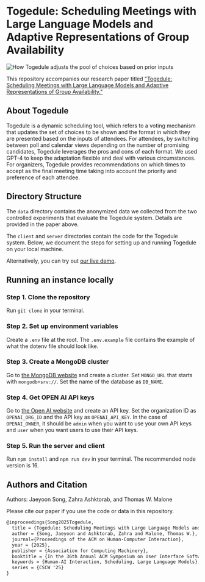 # Togedule: Scheduling Meetings with Large Language Models and Adaptive Representations of Group Availability

![How Togedule adjusts the pool of choices based on prior inputs](https://github.com/jyoonsong/togedule/assets/17509651/13515d7e-24ca-4079-8a6e-94fb2a08281f)

This repository accompanies our research paper titled ["Togedule: Scheduling Meetings with Large Language Models and Adaptive Representations of Group Availability."]()

## About Togedule

Togedule is a dynamic scheduling tool, which refers to a voting mechanism that updates the set of choices to be shown and the format in which they are presented based on the inputs of attendees. For attendees, by switching between poll and calendar views depending on the number of promising candidates, Togedule leverages the pros and cons of each format. We used GPT-4 to keep the adaptation flexible and deal with various circumstances. For organizers, Togedule provides recommendations on which times to accept as the final meeting time taking into account the priority and preference of each attendee.

## Directory Structure

The `data` directory contains the anonymized data we collected from the two controlled experiments that evaluate the Togedule system.
Details are provided in the paper above.

The `client` and `server` directories contain the code for the Togedule system.
Below, we document the steps for setting up and running Togedule on your local machine.

Alternatively, you can try out [our live demo](https://togedule.vercel.app).

## Running an instance locally

### Step 1. Clone the repository

Run `git clone` in your terminal.

### Step 2. Set up environment variables

Create a `.env` file at the root. The `.env.example` file contains the example of what the dotenv file should look like.

### Step 3. Create a MongoDB cluster

Go to [the MongoDB website](https://mongodb.com/) and create a cluster.
Set `MONGO_URL` that starts with `mongodb+srv://`. Set the name of the database as `DB_NAME`.

### Step 4. Get OPEN AI API keys

Go to [the Open AI website](https://platform.openai.com/api-keys) and create an API key.
Set the organization ID as `OPENAI_ORG_ID` and the API key as `OPENAI_API_KEY`. In the case of `OPENAI_OWNER`, it should be `admin` when you want to use your own API keys and `user` when you want users to use their API keys.

### Step 5. Run the server and client

Run `npm install` and `npm run dev` in your terminal. The recommended node version is 16.

## Authors and Citation

Authors: Jaeyoon Song, Zahra Ashktorab, and Thomas W. Malone

Please cite our paper if you use the code or data in this repository.

```latex
@inproceedings{Song2025Togedule,
  title = {Togedule: Scheduling Meetings with Large Language Models and Adaptive Representations of Group Availability},
  author = {Song, Jaeyoon and Ashktorab, Zahra and Malone, Thomas W.},
  journal={Proceedings of the ACM on Human-Computer Interaction},
  year = {2025},
  publisher = {Association for Computing Machinery},
  booktitle = {In the 36th Annual ACM Symposium on User Interface Software and Technology (UIST '23)},
  keywords = {Human-AI Interaction, Scheduling, Large Language Models},
  series = {CSCW '25}
}
```
